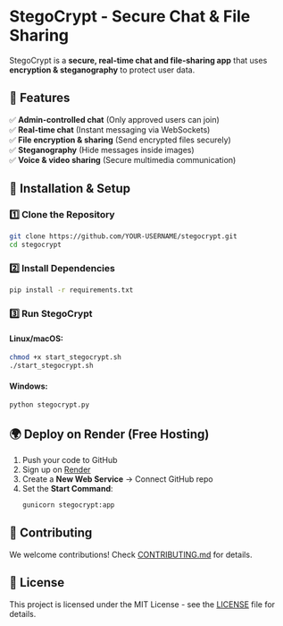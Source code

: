 # StegoCrypt - Secure Chat & File Sharing

StegoCrypt is a **secure, real-time chat and file-sharing app** that uses **encryption & steganography** to protect user data.

## 🚀 Features
✅ **Admin-controlled chat** (Only approved users can join)  
✅ **Real-time chat** (Instant messaging via WebSockets)  
✅ **File encryption & sharing** (Send encrypted files securely)  
✅ **Steganography** (Hide messages inside images)  
✅ **Voice & video sharing** (Secure multimedia communication)  

## 🔧 Installation & Setup
### 1️⃣ Clone the Repository
```sh
git clone https://github.com/YOUR-USERNAME/stegocrypt.git
cd stegocrypt
```
### 2️⃣ Install Dependencies
```sh
pip install -r requirements.txt
```
### 3️⃣ Run StegoCrypt
#### **Linux/macOS:**
```sh
chmod +x start_stegocrypt.sh
./start_stegocrypt.sh
```
#### **Windows:**
```sh
python stegocrypt.py
```
## 🌍 Deploy on Render (Free Hosting)
1. Push your code to GitHub
2. Sign up on [Render](https://render.com/)
3. Create a **New Web Service** → Connect GitHub repo
4. Set the **Start Command**:
   ```sh
   gunicorn stegocrypt:app
   ```

## 🤝 Contributing
We welcome contributions! Check [CONTRIBUTING.md](CONTRIBUTING.md) for details.

## 📜 License
This project is licensed under the MIT License - see the [LICENSE](LICENSE) file for details.
